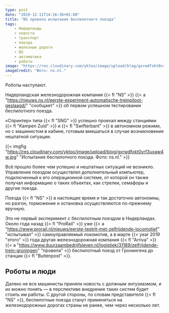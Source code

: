 ```yaml
---
type: post
date: "2019-12-11T14:16:36+01:00"
title: "NS провела испытания беспилотного поезда"
tags:
    - Нидерланды
    - новости
    - транспорт
    - поезда
    - железные дороги
    - NS
    - автоматика
    - роботы
image: "https://res.cloudinary.com/yktoo/image/upload/blog/gxrwdfxkt0vrf3uxaw4w.jpg"
imageCredit: "Фото: ns.nl."
---
```


Роботы наступают.

Нидерландская железнодорожная компания {{< fl "NS" >}} {{< a "https://nieuws.ns.nl/eerste-experiment-automatische-treinpiloot-geslaagd/" "сообщает" >}} об первом успешном тестировании беспилотного поезда.

«Спринтер» типа {{< fl "SNG" >}} успешно проехал между станциями {{< fl "Kampen Zuid" >}} и {{< fl "Swifterbant" >}} в автономном режиме, но с машинистом в кабине, готовым вмешаться в случае возникновения нештатной ситуации.

<!--more-->

{{< imgfig "https://res.cloudinary.com/yktoo/image/upload/blog/gxrwdfxkt0vrf3uxaw4w.jpg" "Испытание беспилотного поезда. Фото: ns.nl." >}}

Всё прошло более чем успешно и нештатных ситуаций не возникло. Управление поездом осуществлял дополнительный компьютер, подключенный к его операционной системе, от которой он также получал информацию о таких объектах, как стрелки, семафоры и другие поезда.

Поезда {{< fl "NS" >}} в настоящее время и так достаточно автономны, но разгон, торможение и остановка осуществляются по-прежнему вручную.

Это не первый эксперимент с беспилотным поездом в Нидерландах. Около года назад {{< fl "ProRail" >}} уже {{< a "https://www.prorail.nl/nieuws/eerste-testrit-met-zelfrijdende-locomotief" "испытывал" >}} самоуправляемый локомотив, а в марте {{< year 2019 "этого" >}} года другая железнодорожная компания {{< fl "Arriva" >}} {{< a "https://www.duurzaambedrijfsleven.nl/logistiek/31189/zelfrijdende-trein-groningen" "провела" >}} беспилотный поезд от Гронингена до станции {{< fl "Buitenpost" >}}.

## Роботы и люди

Далеко не все машинисты приняли новость с должным энтузиазмом, и их можно понять — в перспективе внедрение таких систем будет стоить им работы. С другой стороны, по словам представителя {{< fl "NS" >}}, беспилотные поезда станут применяться на железнодорожных дорогах страны не ранее, чем через несколько лет.